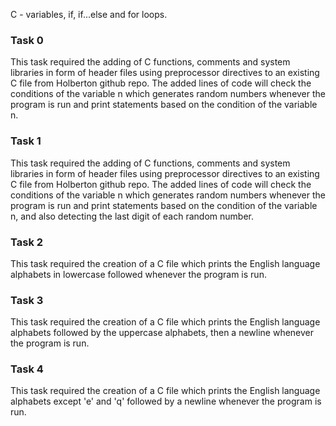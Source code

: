 C - variables, if, if...else and for loops.

<h3>Task 0</h3>
This task required the adding of C functions, comments and system libraries in form of header files using preprocessor directives to an existing C file from Holberton github repo. The added lines of code will check the conditions of the variable n which generates random numbers whenever the program is run and print statements based on the condition of the variable n.
<h3>Task 1</h3>
This task required the adding of C functions, comments and system libraries in form of header files using preprocessor directives to an existing C file from Holberton github repo. The added lines of code will check the conditions of the variable n which generates random numbers whenever the program is run and print statements based on the condition of the variable n, and also detecting the last digit of each random number.
<h3>Task 2</h3>
This task required the creation of a C file which prints the English language alphabets in lowercase followed whenever the program is run.
<h3>Task 3</h3>
This task required the creation of a C file which prints the English language alphabets followed by the uppercase alphabets, then a newline whenever the program is run.
<h3>Task 4</h3>
This task required the creation of a C file which prints the English language alphabets except 'e' and 'q' followed by a newline whenever the program is run.

